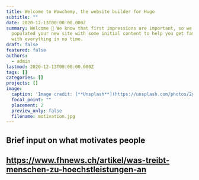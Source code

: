 ```yaml
---
title: Welcome to Wowchemy, the website builder for Hugo
subtitle: ""
date: 2020-12-13T00:00:00.000Z
summary: Welcome 👋 We know that first impressions are important, so we've
  populated your new site with some initial content to help you get familiar
  with everything in no time.
draft: false
featured: false
authors:
  - admin
lastmod: 2020-12-13T00:00:00.000Z
tags: []
categories: []
projects: []
image:
  caption: 'Image credit: [**Unsplash**](https://unsplash.com/photos/2gYsZUmockw)'
  focal_point: ""
  placement: 2
  preview_only: false
  filename: motivation.jpg
---
```

## Brief input on what motivates[](https://www.fhnews.ch/artikel/was-treibt-menschen-zu-hoechstleistungen-an) people

## <https://www.fhnews.ch/artikel/was-treibt-menschen-zu-hoechstleistungen-an>
